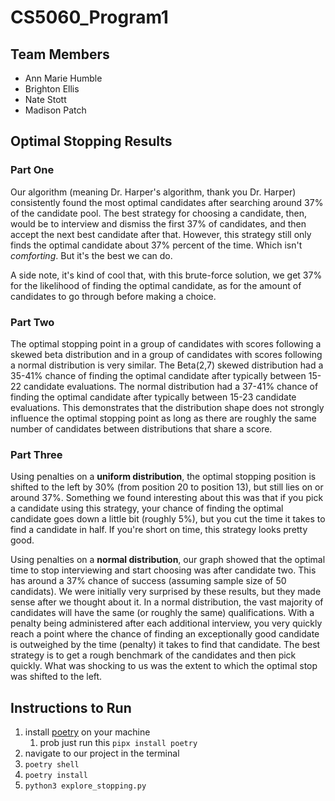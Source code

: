 # CS5060_Program1

## Team Members
- Ann Marie Humble
- Brighton Ellis
- Nate Stott
- Madison Patch

## Optimal Stopping Results
### Part One
Our algorithm (meaning Dr. Harper's algorithm, thank you Dr. Harper) 
consistently found the most optimal candidates 
after searching around 37% of the candidate pool. The best strategy 
for choosing a candidate, then, would be to interview and dismiss
the first 37% of candidates, and then accept the next best candidate after that.
However, this strategy still only finds the optimal candidate about
37% percent of the time. Which isn't _comforting_. But it's the best we can do.

A side note, it's kind of cool that, with this brute-force solution, we get 37% for the
likelihood of finding the optimal candidate, as for the amount of candidates 
to go through before making a choice.

### Part Two

The optimal stopping point in a group of candidates with scores following a 
skewed beta distribution and in a group of candidates with scores following a normal distribution is very similar. 
The Beta(2,7) skewed distribution had a 35-41% chance of finding the optimal candidate after 
typically between 15-22 candidate evaluations. The normal distribution had a 37-41% chance of finding 
the optimal candidate after typically between 15-23 candidate evaluations. 
This demonstrates that the distribution shape does not strongly influence the optimal stopping point as long 
as there are roughly the same number of candidates between distributions that share a score.


### Part Three

Using penalties on a **uniform distribution**, the optimal stopping position is shifted to the left by 30% (from position 20 to position 13), but still lies on or around 37%. Something we found interesting about this was that if you pick a candidate using this strategy, your chance of finding the optimal candidate goes down a little bit (roughly 5%), but you cut the time it takes to find a candidate in half.  If you're short on time, this strategy looks pretty good.

Using penalties on a **normal distribution**, our graph showed that the optimal time to stop interviewing and start choosing was after candidate two. This has around a 37% chance of success (assuming sample size of 50 candidats). We were initially very surprised by these results, but they made sense after we thought about it. In a normal distribution, the vast majority of candidates will have the same (or roughly the same) qualifications. With a penalty being administered after each additional interview, you very quickly reach a point where the chance of finding an exceptionally good candidate is outweighed by the time (penalty) it takes to find that candidate. The best strategy is to get a rough benchmark of the candidates and then pick quickly. What was shocking to us was the extent to which the optimal stop was shifted to the left. 

## Instructions to Run

1. install [poetry](https://python-poetry.org/docs/) on your machine
    1. prob just run this `pipx install poetry`
2. navigate to our project in the terminal
3. `poetry shell`
4. `poetry install`
5. `python3 explore_stopping.py`
